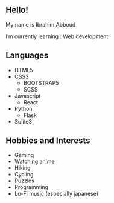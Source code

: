 ## Hello!

My name is Ibrahim Abboud  

I’m currently learning : Web development

## **Languages**
- HTML5
- CSS3
    - BOOTSTRAP5
    - SCSS
- Javascript
    - React
- Python
    - Flask
- Sqlite3

## **Hobbies and Interests**
- Gaming
- Watching anime
- Hiking
- Cycling
- Puzzles
- Programming
- Lo-Fi music (especially japanese)
